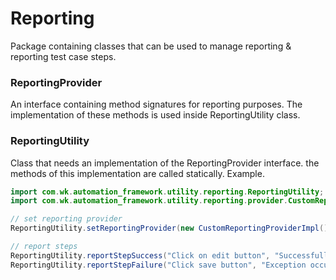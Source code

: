 # Reporting
Package containing classes that can be used to manage reporting & reporting test case steps.

### ReportingProvider
An interface containing method signatures for reporting purposes. The implementation of these methods is used inside ReportingUtility class.

### ReportingUtility
Class that needs an implementation of the ReportingProvider interface. the methods of this implementation are called statically. Example. 
```java
import com.wk.automation_framework.utility.reporting.ReportingUtility;
import com.wk.automation_framework.utility.reporting.provider.CustomReportingProviderImpl;

// set reporting provider
ReportingUtility.setReportingProvider(new CustomReportingProviderImpl());

// report steps
ReportingUtility.reportStepSuccess("Click on edit button", "Successfully clicked web element");
ReportingUtility.reportStepFailure("Click save button", "Exception occured while clicking web element", exception);
```
